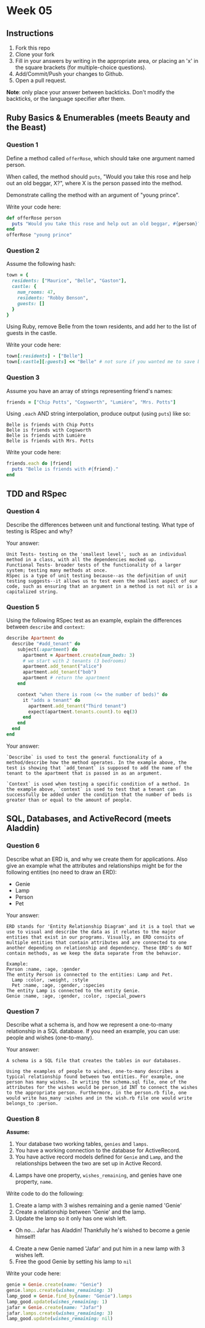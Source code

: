 # Week 05

## Instructions

1. Fork this repo
2. Clone your fork
3. Fill in your answers by writing in the appropriate area, or placing an 'x' in
the square brackets (for multiple-choice questions).
4. Add/Commit/Push your changes to Github.
5. Open a pull request.

**Note**: only place your answer between backticks. Don't modify the backticks,
or the language specifier after them.

## Ruby Basics & Enumerables (meets Beauty and the Beast)

### Question 1

Define a method called `offerRose`, which should take one argument named person.

When called, the method should `puts`, "Would you take this rose and help out
an old beggar, X?", where X is the person passed into the method.

Demonstrate calling the method with an argument of "young prince".

Write your code here:
```ruby
def offerRose person
  puts "Would you take this rose and help out an old beggar, #{person}?"
end
offerRose "young prince"
```

### Question 2

Assume the following hash:

```ruby
town = {
  residents: ["Maurice", "Belle", "Gaston"],
  castle: {
    num_rooms: 47,
    residents: "Robby Benson",
    guests: []
  }
}
```

Using Ruby, remove Belle from the town residents, and
add her to the list of guests in the castle.

Write your code here:
```ruby
town[:residents] - ["Belle"]
town[:castle][:guests] << "Belle" # not sure if you wanted me to save belle to a variable and then remove and re-add her, but this works!
```

### Question 3

Assume you have an array of strings representing friend's names:

```ruby
friends = ["Chip Potts", "Cogsworth", "Lumière", "Mrs. Potts"]
```

Using `.each` AND string interpolation, produce output (using `puts`) like so:

```
Belle is friends with Chip Potts
Belle is friends with Cogsworth
Belle is friends with Lumière
Belle is friends with Mrs. Potts
```

Write your code here:
```ruby
friends.each do |friend|
  puts "Belle is friends with #{friend}."
end
```

## TDD and RSpec

### Question 4

Describe the differences between unit and functional testing. What type of testing is RSpec and why?

Your answer:
```text
Unit Tests- testing on the 'smallest level', such as an individual method in a class, with all the dependencies mocked up.
Functional Tests- broader tests of the functionality of a larger system; testing many methods at once.
RSpec is a type of unit testing because--as the definition of unit testing suggests--it allows us to test even the smallest aspect of our code, such as ensuring that an argument in a method is not nil or is a capitalized string.
```

### Question 5

Using the following RSpec test as an example, explain the differences between `describe` and `context`:

```ruby
describe Apartment do
  describe "#add_tenant" do
    subject(:apartment) do
      apartment = Apartment.create(num_beds: 3)
      # we start with 2 tenants (3 bedrooms)
      apartment.add_tenant("alice")
      apartment.add_tenant("bob")
      apartment # return the apartment
    end

    context "when there is room (<= the number of beds)" do
      it "adds a tenant" do
        apartment.add_tenant("Third tenant")
        expect(apartment.tenants.count).to eq(3)
      end
    end
  end
end
```

Your answer:
```text
`Describe` is used to test the general functionality of a method/describe how the method operates. In the example above, the test is showing that `add_tenant` is supposed to add the name of the tenant to the apartment that is passed in as an argument.

`Context` is used when testing a specific condition of a method. In the example above, `context` is used to test that a tenant can successfully be added under the condition that the number of beds is greater than or equal to the amount of people.
```

## SQL, Databases, and ActiveRecord (meets Aladdin)

### Question 6

Describe what an ERD is, and why we create them for applications. Also give an
example what the attributes and relationships might be for the following
entities (no need to draw an ERD):
<!-- Maybe clarify whether they're meant to give relationships between all four entities or... -->
* Genie
* Lamp
* Person
* Pet

Your answer:
```
ERD stands for 'Entity Relationship Diagram' and it is a tool that we use to visual and describe the data as it relates to the major entities that exist in our programs. Visually, an ERD consists of multiple entities that contain attributes and are connected to one another depending on relationship and dependency. These ERD's do NOT contain methods, as we keep the data separate from the behavior.

Example:
Person :name, :age, :gender
The entity Person is connected to the entities: Lamp and Pet.
  Lamp :color, :weight, :style
  Pet :name, :age, :gender, :species
The entity Lamp is connected to the entity Genie.
Genie :name, :age, :gender, :color, :special_powers

```

### Question 7

Describe what a schema is, and how we represent a one-to-many relationship in a
SQL database. If you need an example, you can use: people and wishes
(one-to-many).

Your answer:
```
A schema is a SQL file that creates the tables in our databases.

Using the examples of people to wishes, one-to-many describes a typical relationship found between two entities. For example, one person has many wishes. In writing the schema.sql file, one of the attributes for the wishes would be person_id INT to connect the wishes to the appropriate person. Furthermore, in the person.rb file, one would write has_many :wishes and in the wish.rb file one would write belongs_to :person.
```

### Question 8

**Assume:**
1. Your database two working tables, `genies` and `lamps`.
2. You have a working connection to the database for ActiveRecord.
3. You have active record models defined for `Genie` and `Lamp`, and the
relationships between the two are set up in Active Record.
<!-- Do we want to specify what kind of relationship they have, in case some students aren't familiar with the mythology...? -->
4. Lamps have one property, `wishes_remaining`, and genies have one property, `name`.

Write code to do the following:

1. Create a lamp with 3 wishes remaining and a genie named 'Genie'
2. Create a relationship between 'Genie' and the lamp.
3. Update the lamp so it only has one wish left.
  * Oh no... Jafar has Aladdin! Thankfully he's wished to become a genie himself!
4. Create a new Genie named 'Jafar' and put him in a new lamp with 3 wishes left.
5. Free the good Genie by setting his lamp to `nil`


Write your code here:
```ruby
genie = Genie.create(name: "Genie")
genie.lamps.create(wishes_remaining: 3)
lamp_good = Genie.find_by(name: "Genie").lamps
lamp_good.update(wishes_remaining: 1)
jafar = Genie.create(name: "Jafar")
jafar.lamps.create(wishes_remaining: 3)
lamp_good.update(wishes_remaining: nil)
```
